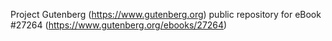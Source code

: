 Project Gutenberg (https://www.gutenberg.org) public repository for eBook #27264 (https://www.gutenberg.org/ebooks/27264)
